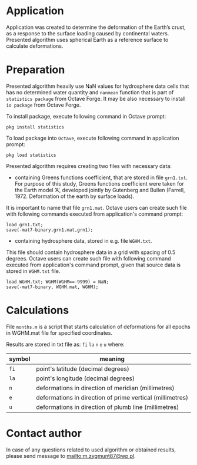 # Application
Application was created to determine the deformation of the Earth’s crust, as 
a response to the surface loading caused by continental waters.
Presented algorithm uses spherical Earth as a reference surface to 
calculate deformations.

# Preparation
Presented algorithm heavily use NaN values for hydrosphere data cells that
has no determined water quantity and `nanmean` function that is part of 
`statistics package` from Octave Forge.
It may be also necessary to install `io package` from Octave Forge.

To install package, execute following command in Octave prompt:

    pkg install statistics

To load package into `Octave`, execute following command in application prompt:

    pkg load statistics 

Presented algorithm requires creating two files with necessary data:

- containing Greens functions coefficient, that are stored in file `grn1.txt`.
For purpose of this study, Greens functions coefficient were taken for
the Earth model ’A’, developed jointly by Gutenberg and Bullen 
(Farrell, 1972. Deformation of the earth by surface loads).

It is important to name that file `grn1.mat`. Octave users can create such
file with following commands executed from application's command prompt:

    load grn1.txt;
    save(-mat7-binary,grn1.mat,grn1);

- containing hydrosphere data, stored in e.g. file `WGHM.txt`.

This file should contain hydrosphere data in a grid with spacing of 0.5 degrees.
Octave users can create such file with following command executed from
application's command prompt, given that source data is stored in `WGHM.txt` 
file.

    load WGHM.txt; WGHM(WGHM==-9999) = NaN;
    save(-mat7-binary, WGHM.mat, WGHM);


# Calculations
File `months.m` is a script that starts calculation of deformations
for all epochs in WGHM.mat file for specified coordinates.

Results are stored in txt file as:
`fi` `la` `n` `e` `u`
where:

| symbol | meaning
| ----   | ----
| `fi`   | point's latitude (decimal degrees)
| `la`   | point's longitude (decimal degrees)
| `n`    | deformations in direction of meridian (millimetres)
| `e`    | deformations in direction of prime vertical (millimetres)
| `u`    | deformations in direction of plumb line (millimetres)


# Contact author
In case of any questions related to used algorithm or obtained results, 
please send message to <mailto:m.zygmunt87@wp.pl>.
